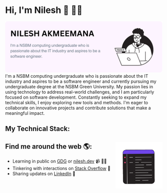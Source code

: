 # Hi, I'm Nilesh 👋 👨‍💻

<img src="https://raw.githubusercontent.com/nileshakmeemana/nileshakmeemana/main/gh-header-image-cropped.png" alt="banner that says Nilesh Akmeemana - I'm a NSBM computing undergraduate who is passionate about the IT industry and aspires to be a software engineer">
I'm a NSBM computing undergraduate who is passionate about the IT industry and aspires to be a software engineer and currently pursuing my undergraduate degree at the NSBM Green University. My passion lies in using technology to address real-world challenges, and I am particularly focused on software development. Constantly seeking to expand my technical skills, I enjoy exploring new tools and methods. I'm eager to collaborate on innovative projects and contribute solutions that make a meaningful impact.

## My Technical Stack:

## Find me around the web 🌎: <a href="https://github.com/sponsors/nileshakmeemana"><img align="right" width="150" height="150" src="https://github.com/nileshakmeemana/nileshakmeemana/blob/main/animatedgif/keyboard.gif?raw=true"></a>

- Learning in public on <a href="https://g.dev/nnakmeemana">GDG</a> or <a href="https://www.nilesh.dev">nilesh.dev</a> 📹 ✍🏾
- Tinkering with interactions on <a href="https://stackoverflow.com/users/23166289"> Stack Overflow</a> 🏓
- Sharing updates on <a href="www.linkedin.com/in/nilesh-akmeemana-509731241">LinkedIn</a> 💼
